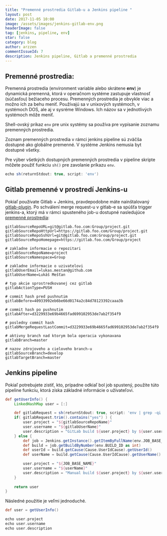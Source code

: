 ```yaml
---
title: "Premenné prostredia Gitlab-u a Jenkins pipeline "
layout: post
date: 2017-11-05 10:00
image: /assets/images/jenkins-gitlab-env.png
headerImage: false
tag: [jenkins, pipeline, env]
star: false
category: blog
author: arzzen
commentIssueId: 7
description: Jenkins pipeline, Gitlab a premenné prostredia 
---
```


## Premenné prostredia:

Premenná prostredia (environment variable alebo skrátene **env**) je dynamická
premenná, ktorá v operačnom systéme zastupuje vlastnosť (súčasťou)
bežiaceho procesu. Premenných prostredia je obvykle viac a možno ich za behu
meniť. Používajú sa v unixových systémoch, v systémoch DOS, ale aj v sysréme
Windows. Ich názov sa v jednotlivých systémoch môže meniť.

Shell-ovský príkaz `env` pre unix systémy sa používa pre vypísanie zoznamu
premenných prostredia.

Zoznam premenných prostredia v rámci jenkins pipeline sú zväčša dostupné
ako globálne premenné. V systéme Jenkins nemusia byt dostupné všetky.

Pre výber všetkých dostupných premenných prostredia v pipeline skripte
môžete použiť funkciu `sh()` pre zavolanie príkazu `env`.

```groovy
echo sh(returnStdout: true, script: 'env')
```


## Gitlab premenné v prostredí Jenkins-u

Pokiaľ používate Gitlab + Jenkins, pravdepodobne máte nainštalovaný [gitlab-plugin](https://wiki.jenkins.io/display/JENKINS/GitLab+Plugin).
Po schválení merge request-u v gitlab-e sa spúšťa trigger jenkins-a, ktorý
má v rámci spusteného job-u dostupné nasledujúce [premenné prostredia](https://github.com/jenkinsci/gitlab-plugin#parameterized-builds):

```shell
gitlabSourceRepoURL=git@gitlab.foo.com:Group/project.git
gitlabSourceRepoHttpUrl=https://gitlab.foo.com/Group/project.git
gitlabSourceRepoSshUrl=git@gitlab.foo.com:Group/project.git
gitlabSourceRepoHomepage=https://gitlab.foo.com/Group/project

# zakladne informacie o repozitari
gitlabSourceRepoName=project
gitlabSourceNamespace=Group

# zakladne informacie o uzivatelovi
gitlabUserEmail=lukas.mestan@github.com
gitlabUserName=Lukáš Mešťan

# typ akcie sprostredkovanej cez gitlab
gitlabActionType=PUSH

# commit hash pred pushnutim 
gitlabBefore=40933992eb6be66d0174a2c84d78123392caaa3b

# commit hash po pushnutim 
gitlabAfter=d3229933e69b4665fad699102953de7ab2f354f9

# posledny commit hash 
gitlabMergeRequestLastCommit=d3229933e69b4665fad699102953de7ab2f354f9

# aktivny branch nad ktorym bola operacia vykonavana
gitlabBranch=master

# nazov zdrojoveho a cieloveho branch-u
gitlabSourceBranch=develop
gitlabTargetBranch=master
```


## Jenkins pipeline

Pokiaľ potrebujete zistiť, kto, prípadne odkiaľ bol job spustený, použite túto
pipeline funkciu, ktorá získa základné informácie o užívateľovi.

```groovy
def getUserInfo() {
    LinkedHashMap user = [:]

    def gitlabRequest = sh(returnStdout: true, script: 'env | grep -qi "gitlabSourceRepoName" && echo "yes" || echo "no"')
    if( gitlabRequest.trim().contains("yes") ) {
        user.project = "${gitlabSourceRepoName}"
        user.username = "${gitlabUserName}"        
        user.description = "GitLab build ${user.project} by ${user.username}"
    } else {
        def job = Jenkins.getInstance().getItemByFullName(env.JOB_BASE_NAME, Job.class)
        def build = job.getBuildByNumber(env.BUILD_ID as int)
        def userId = build.getCause(Cause.UserIdCause).getUserId()
        def userName = build.getCause(Cause.UserIdCause).getUserName()

        user.project = "${JOB_BASE_NAME}"
        user.username = "${userName}"
        user.description = "Manual build ${user.project} by ${user.username}"
    }
    
    return user
}
```

Následné použitie je veľmi jednoduché.

```groovy
def user = getUserInfo()

echo user.project
echo user.username
echo user.description
```